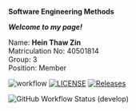 **Software Engineering Methods**

**_Welcome to my page!_**

Name: **Hein Thaw Zin** <br>
Matriculation No: 40501814 <br>
Group: 3 <br>
Position: Member <br>

![workflow](https://github.com/heinthawzin1814/sem/actions/workflows/main.yml/badge.svg)
[![LICENSE](https://img.shields.io/github/license/heinthawzin1814/sem.svg?style=flat-square)](https://github.com/heinthawzin1814/sem/blob/master/LICENSE)
[![Releases](https://img.shields.io/github/release/heinthawzin1814/sem/all.svg?style=flat-square)](https://github.com/heinthawzin1814/sem/releases)

![GitHub Workflow Status (develop)](https://img.shields.io/github/workflow/status/heinthawzin1814/sem/.github/workflows/main.yml?branch=develop)